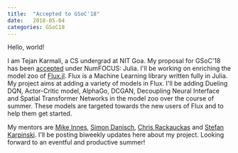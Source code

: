 ```yaml
---
title:  "Accepted to GSoC'18"
date:   2018-05-04
categories: GSoC18
---
```



Hello, world!

I am Tejan Karmali, a CS undergrad at NIT Goa. My proposal for GSoC'18 has been [accepted](https://summerofcode.withgoogle.com/projects/#5885584111828992) under NumFOCUS: Julia. I'll be working on enriching the model zoo of [Flux.jl](http://fluxml.ai/). Flux is a Machine Learning library written fully in Julia. My project aims at adding a variety of models in Flux. I'll be adding Dueling DQN, Actor-Critic model, AlphaGo, DCGAN, Decoupling Neural Interface and Spatial Transformer Networks in the model zoo over the course of summer. These models are targeted towards the new users of Flux and to help them get started.

My mentors are [Mike Innes](https://mikeinnes.github.io/), [Simon Danisch](https://simondanisch.jimdo.com/), [Chris Rackauckas](http://chrisrackauckas.com/) and [Stefan Karpinski](http://karpinski.org/). I'll be posting biweekly updates here about my project. Looking forward to an eventful and productive summer!


